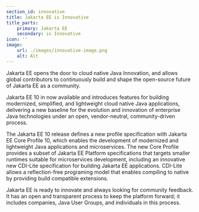 ```yaml
---
section_id: innovative
title: Jakarta EE is Innovative
title_parts:
    primary: Jakarta EE
    secondary: is Innovative
icon: ''
image:
    url: ./images/innovative-image.png
    alt: Alt
---
```


Jakarta EE opens the door to cloud native Java Innovation, and allows global contributors to continuously build and shape the open-source future of Jakarta EE as a community. 

Jakarta EE 10 in now available and introduces features for building modernized, simplified, and lightweight cloud native Java applications, delivering a new baseline for the evolution and innovation of enterprise Java technologies under an open, vendor-neutral, community-driven process. 

The Jakarta EE 10 release defines a new profile specification with Jakarta EE Core Profile 10, which enables the development of modernized and lightweight Java applications and microservices. The new Core Profile provides a subset of Jakarta EE Platform specifications that targets smaller runtimes suitable for microservices development, including an innovative new CDI-Lite specification for building Jakarta EE applications. CDI-Lite allows a reflection-free programing model that enables compiling to native by providing build compatible extensions.
 
Jakarta EE is ready to innovate and always looking for community feedback. It has an open and transparent process to keep the platform forward; it includes companies, Java User Groups, and individuals in this process. 
